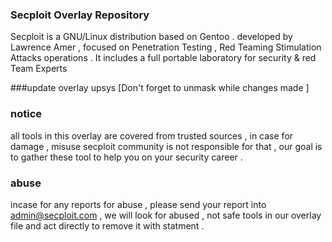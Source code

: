 ### Secploit Overlay Repository 
Secploit is a GNU/Linux distribution based on Gentoo . developed by Lawrence Amer , focused on Penetration Testing , Red Teaming Stimulation Attacks operations . 
It includes a full portable laboratory for security & red Team Experts

###update overlay 
upsys
[Don't forget to unmask while changes made ] 

### notice 
all tools in this overlay are covered from trusted sources , in case for damage , misuse secploit community is not responsible for that ,
our goal is to gather these tool to help you on your security career . 

### abuse 
incase for any reports for abuse , please send your report into admin@secploit.com , we will look for abused , not safe tools in our overlay file 
and act directly to remove it with statment . 


